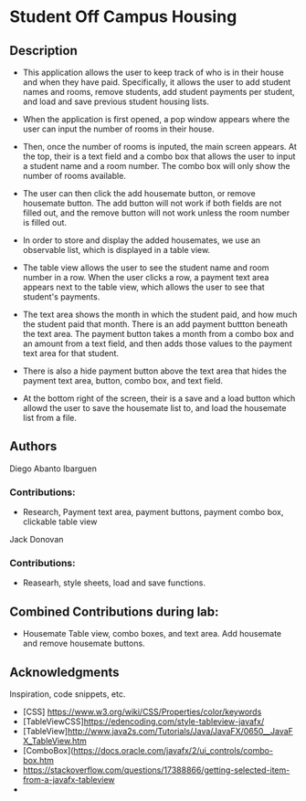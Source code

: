 # Student Off Campus Housing

## Description

- This application allows the user to keep track of who is in their house and when they have paid. Specifically, it allows the user to add student names and rooms, remove students, add student payments per student, and load and save previous student housing lists.

- When the application is first opened, a pop window appears where the user can input the number of rooms in their house.
- Then, once the number of rooms is inputed, the main screen appears.
At the top, their is a text field and a combo box that allows the user to input a student name and a room number. The combo box will only show the number of rooms available. 
- The user can then click the add housemate button, or remove housemate button. The add button will not work if both fields are not filled out, and the remove button will not work unless the room number is filled out.

- In order to store and display the added housemates, we use an observable list, which is displayed in a table view.
- The table view allows the user to see the student name and room number in a row.
When the user clicks a row, a payment text area appears next to the table view, which allows the user to see that student's payments.

- The text area shows the month in which the student paid, and how much the student paid that month.
There is an add payment buttton beneath the text area. The payment button takes a month from a combo box and an amount from a text field, and then adds those values to the payment text area for that student.
- There is also a hide payment button above the text area that hides the payment text area, button, combo box, and text field.

- At the bottom right of the screen, their is a save and a load button which allowd the user to save the housemate list to, and load the housemate list from a file. 



## Authors

Diego Abanto Ibarguen
### Contributions:
- Research, Payment text area, payment buttons, payment combo box, clickable table view 


Jack Donovan
### Contributions:
- Reasearh, style sheets, load and save functions.

## Combined Contributions during lab:
- Housemate Table view, combo boxes, and text area. Add housemate and remove housemate buttons.

## Acknowledgments

Inspiration, code snippets, etc.
* [CSS] https://www.w3.org/wiki/CSS/Properties/color/keywords
* [TableViewCSS]https://edencoding.com/style-tableview-javafx/
* [TableView]http://www.java2s.com/Tutorials/Java/JavaFX/0650__JavaFX_TableView.htm 
* [ComboBox](https://docs.oracle.com/javafx/2/ui_controls/combo-box.htm 
* https://stackoverflow.com/questions/17388866/getting-selected-item-from-a-javafx-tableview
* 
